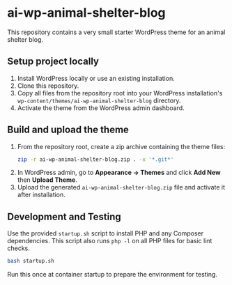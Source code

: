 # ai-wp-animal-shelter-blog

This repository contains a very small starter WordPress theme for an animal shelter blog.

## Setup project locally

1. Install WordPress locally or use an existing installation.
2. Clone this repository.
3. Copy all files from the repository root into your WordPress installation's `wp-content/themes/ai-wp-animal-shelter-blog` directory.
4. Activate the theme from the WordPress admin dashboard.

## Build and upload the theme

1. From the repository root, create a zip archive containing the theme files:
   ```sh
   zip -r ai-wp-animal-shelter-blog.zip . -x '*.git*'
   ```
2. In WordPress admin, go to **Appearance → Themes** and click **Add New** then **Upload Theme**.
3. Upload the generated `ai-wp-animal-shelter-blog.zip` file and activate it after installation.

## Development and Testing

Use the provided `startup.sh` script to install PHP and any Composer dependencies. This script also runs `php -l` on all PHP files for basic lint checks.

```sh
bash startup.sh
```

Run this once at container startup to prepare the environment for testing.
